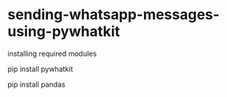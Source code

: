 # sending-whatsapp-messages-using-pywhatkit

installing required modules

pip install pywhatkit

pip install pandas
